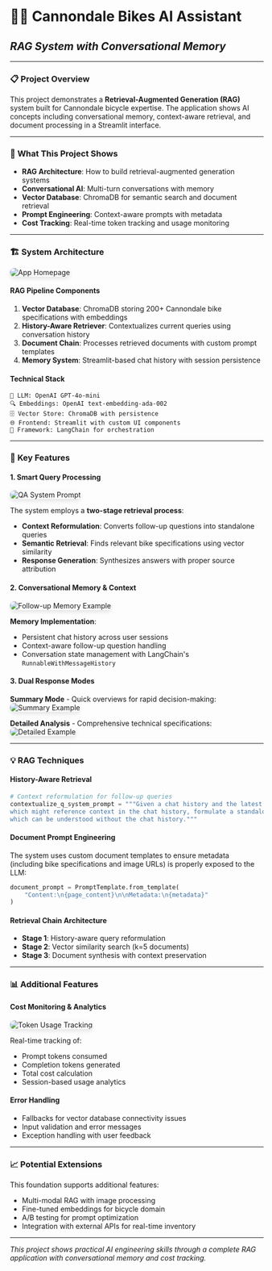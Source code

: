 # 🚴‍♂️ Cannondale Bikes AI Assistant
## *RAG System with Conversational Memory*

---

### 📋 **Project Overview**

This project demonstrates a **Retrieval-Augmented Generation (RAG)** system built for Cannondale bicycle expertise. The application shows AI concepts including conversational memory, context-aware retrieval, and document processing in a Streamlit interface.

---

### 🎯 **What This Project Shows**

- **RAG Architecture**: How to build retrieval-augmented generation systems
- **Conversational AI**: Multi-turn conversations with memory
- **Vector Database**: ChromaDB for semantic search and document retrieval
- **Prompt Engineering**: Context-aware prompts with metadata
- **Cost Tracking**: Real-time token tracking and usage monitoring

---

### 🏗️ **System Architecture**

<img src="png/app_homepage_screenshot.png" alt="App Homepage" style="box-shadow: 0 4px 8px rgba(0,0,0,0.1); border-radius: 8px; max-width: 100%;" />


#### **RAG Pipeline Components**

1. **Vector Database**: ChromaDB storing 200+ Cannondale bike specifications with embeddings
2. **History-Aware Retriever**: Contextualizes current queries using conversation history
3. **Document Chain**: Processes retrieved documents with custom prompt templates
4. **Memory System**: Streamlit-based chat history with session persistence

#### **Technical Stack**
```
🧠 LLM: OpenAI GPT-4o-mini
🔍 Embeddings: OpenAI text-embedding-ada-002
🗄️ Vector Store: ChromaDB with persistence
🌐 Frontend: Streamlit with custom UI components
🔗 Framework: LangChain for orchestration
```

---

### 🚀 **Key Features**

#### **1. Smart Query Processing**
<img src="png/qa_system_prompt_screenshot.png" alt="QA System Prompt" style="box-shadow: 0 4px 8px rgba(0,0,0,0.1); border-radius: 8px; max-width: 100%;" />

The system employs a **two-stage retrieval process**:
- **Context Reformulation**: Converts follow-up questions into standalone queries
- **Semantic Retrieval**: Finds relevant bike specifications using vector similarity
- **Response Generation**: Synthesizes answers with proper source attribution

#### **2. Conversational Memory & Context**
<img src="png/follow_up_memory_example_screenshot.png" alt="Follow-up Memory Example" style="box-shadow: 0 4px 8px rgba(0,0,0,0.1); border-radius: 8px; max-width: 100%;" />

**Memory Implementation**:
- Persistent chat history across user sessions
- Context-aware follow-up question handling
- Conversation state management with LangChain's `RunnableWithMessageHistory`

#### **3. Dual Response Modes**

**Summary Mode** - Quick overviews for rapid decision-making:
<img src="png/summary_example%20screenshot.png" alt="Summary Example" style="box-shadow: 0 4px 8px rgba(0,0,0,0.1); border-radius: 8px; max-width: 100%;" />

**Detailed Analysis** - Comprehensive technical specifications:
<img src="png/detailed_example_screenshot.png" alt="Detailed Example" style="box-shadow: 0 4px 8px rgba(0,0,0,0.1); border-radius: 8px; max-width: 100%;" />

---

### 💡 **RAG Techniques**

#### **History-Aware Retrieval**
```python
# Context reformulation for follow-up queries
contextualize_q_system_prompt = """Given a chat history and the latest user question
which might reference context in the chat history, formulate a standalone question
which can be understood without the chat history."""
```

#### **Document Prompt Engineering**
The system uses custom document templates to ensure metadata (including bike specifications and image URLs) is properly exposed to the LLM:

```python
document_prompt = PromptTemplate.from_template(
    "Content:\n{page_content}\n\nMetadata:\n{metadata}"
)
```

#### **Retrieval Chain Architecture**
- **Stage 1**: History-aware query reformulation
- **Stage 2**: Vector similarity search (k=5 documents)
- **Stage 3**: Document synthesis with context preservation

---

### 📊 **Additional Features**

#### **Cost Monitoring & Analytics**
<img src="png/token_usage_calculation_screenshot.png" alt="Token Usage Tracking" style="box-shadow: 0 4px 8px rgba(0,0,0,0.1); border-radius: 8px; max-width: 100%;" />

Real-time tracking of:
- Prompt tokens consumed
- Completion tokens generated
- Total cost calculation
- Session-based usage analytics

#### **Error Handling**
- Fallbacks for vector database connectivity issues
- Input validation and error messages
- Exception handling with user feedback

---

### 📈 **Potential Extensions**

This foundation supports additional features:
- Multi-modal RAG with image processing
- Fine-tuned embeddings for bicycle domain
- A/B testing for prompt optimization
- Integration with external APIs for real-time inventory

---

*This project shows practical AI engineering skills through a complete RAG application with conversational memory and cost tracking.*
